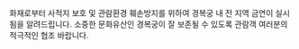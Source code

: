 화재로부터 사적지 보호 및 관람환경 훼손방지를 위하여 경복궁 내 전 지역 금연이 실시됨을 알려드립니다. 소중한 문화유산인 경복궁이 잘 보존될 수 있도록 관람객 여러분의 적극적인 협조 바랍니다.